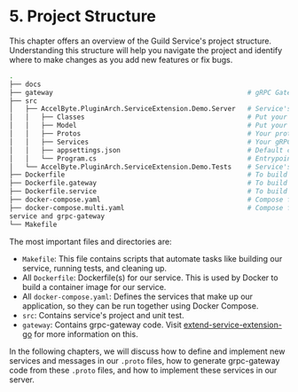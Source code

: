 # 5. Project Structure

This chapter offers an overview of the Guild Service's project structure. Understanding this structure will help you navigate the project and identify where to make changes as you add new features or fix bugs.

```bash
.
├── docs
├── gateway                                                 # gRPC Gateway code (GoLang)
├── src
│   ├── AccelByte.PluginArch.ServiceExtension.Demo.Server   # Service's project
│   │   ├── Classes                                         # Put your misc classes here
│   │   ├── Model                                           # Put your data model classes here
│   │   ├── Protos                                          # Your protobuf folder
│   │   ├── Services                                        # Your gRPC Server implementation here
│   │   ├── appsettings.json                                # Default configuration (do not put confidential values here)
│   │   └── Program.cs                                      # Entrypoint
│   └── AccelByte.PluginArch.ServiceExtension.Demo.Tests    # Service's Unit Test
├── Dockerfile                                              # To build complete image with service and grpc-gateway
├── Dockerfile.gateway                                      # To build grpc-gateway image only
├── Dockerfile.service                                      # To build service image only
├── docker-compose.yaml                                     # Compose file that use complete image
├── docker-compose.multi.yaml                               # Compose file that use separated image for 
service and grpc-gateway
└── Makefile
```

The most important files and directories are:

- `Makefile`: This file contains scripts that automate tasks like building our service, running tests, and cleaning up.
- All `Dockerfile`: Dockerfile(s) for our service. This is used by Docker to build a container image for our service.
- All `docker-compose.yaml`: Defines the services that make up our application, so they can be run together using Docker Compose.
- `src`: Contains service's project and unit test.
- `gateway`: Contains grpc-gateway code. Visit [extend-service-extension-go](https://github.com/AccelByte/extend-service-extension-go) for more information on this.

In the following chapters, we will discuss how to define and implement new services and messages in our `.proto` files, how to generate grpc-gateway code from these `.proto` files, and how to implement these services in our server.